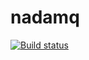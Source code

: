 # nadamq

[![Build status](https://ci.appveyor.com/api/projects/status/8alcf70aa3f33s2q/branch/master?svg=true)](https://ci.appveyor.com/project/Lucaszw/nadamq/branch/master)
